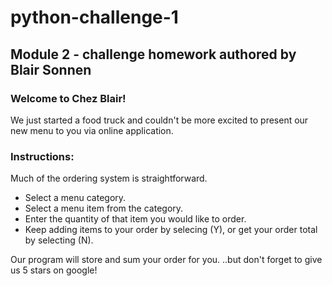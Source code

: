 # python-challenge-1
## Module 2 - challenge homework authored by Blair Sonnen

### Welcome to Chez Blair! 

We just started a food truck and couldn't be more excited to present our new menu to you via online application. 

### Instructions:

Much of the ordering system is straightforward. 

* Select a menu category.
* Select a menu item from the category.
* Enter the quantity of that item you would like to order.
* Keep adding items to your order by selecing (Y), or get your order total by selecting (N).

Our program will store and sum your order for you. 
..but don't forget to give us 5 stars on google!